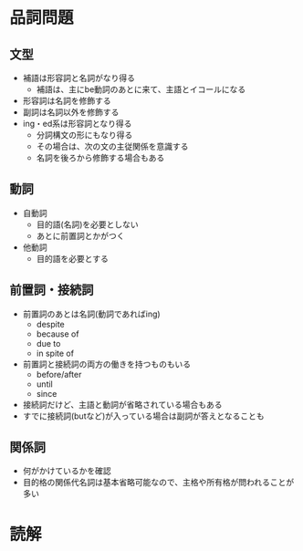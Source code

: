 # 品詞問題

## 文型

- 補語は形容詞と名詞がなり得る
  - 補語は、主にbe動詞のあとに来て、主語とイコールになる
- 形容詞は名詞を修飾する
- 副詞は名詞以外を修飾する
- ing・ed系は形容詞となり得る
  - 分詞構文の形にもなり得る
  - その場合は、次の文の主従関係を意識する
  - 名詞を後ろから修飾する場合もある

## 動詞

- 自動詞
  - 目的語(名詞)を必要としない
  - あとに前置詞とかがつく
- 他動詞
  - 目的語を必要とする

## 前置詞・接続詞

- 前置詞のあとは名詞(動詞であればing)
  - despite
  - because of
  - due to
  - in spite of
- 前置詞と接続詞の両方の働きを持つものもいる
  - before/after
  - until
  - since
- 接続詞だけど、主語と動詞が省略されている場合もある
- すでに接続詞(butなど)が入っている場合は副詞が答えとなることも

## 関係詞

- 何がかけているかを確認
- 目的格の関係代名詞は基本省略可能なので、主格や所有格が問われることが多い

# 読解
